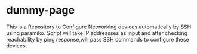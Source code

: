 # dummy-page
This is a Repository to Configure Networking devices automatically by SSH using paramiko.
Script will take IP addressses as input and after checking reachability by ping response,will pass SSH commands to 
configure these devices.
